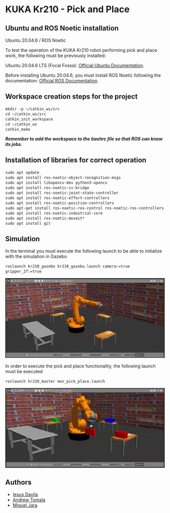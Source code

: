 
# KUKA Kr210 - Pick and Place

## Ubuntu and ROS Noetic installation

Ubuntu 20.04.6 / ROS Noetic

To test the operation of the KUKA Kr210 robot performing pick and place work, the following must be previously installed:

Ubuntu 20.04.6 LTS (Focal Fossa): [Official Ubuntu Documentation](https://releases.ubuntu.com/focal/). 

Before installing Ubuntu 20.04.6, you must install ROS Noetic following the documentation: [Official ROS Documentation](https://wiki.ros.org/noetic/Installation/Ubuntu).  

## Workspace creation steps for the project

~~~
mkdir -p ~/catkin_ws/src
cd ~/catkin_ws/src
catkin_init_workspace
cd ~/catkin_ws
catkin_make
~~~

_**Remember to add the workspace to the bashrc file so that ROS can know its jobs.**_

## Installation of libraries for correct operation

~~~
sudo apt update
sudo apt install ros-noetic-object-recognition-msgs
sudo apt install libopencv-dev python3-opencv
sudo apt install ros-noetic-cv-bridge
sudo apt install ros-noetic-joint-state-controller
sudo apt install ros-noetic-effort-controllers
sudo apt install ros-noetic-position-controllers
sudo apt-get install ros-noetic-ros-control ros-noetic-ros-controllers
sudo apt install ros-noetic-industrial-core
sudo apt install ros-noetic-moveit*
sudo apt install git
~~~



## Simulation

In the terminal you must execute the following launch to be able to initialize with the simulation in Gazebo

~~~
roslaunch kr210_gazebo kr210_gazebo.launch camera:=true gripper_2f:=true
~~~

![Gazebo](images/gazebo_kr210.png)

In order to execute the pick and place functionality, the following launch must be executed

~~~
roslaunch kr210_master mov_pick_place.launch
~~~

![Pick And Place](images/pick_place.png)

## Authors

- [Iesus Davila](irdavila@espol.edu.ec)
- [Andrew Tomala](watomala@espol.edu.ec)
- [Miguel Jara](msjara@espol.edu.ec)


